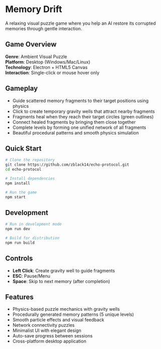 # Memory Drift

A relaxing visual puzzle game where you help an AI restore its corrupted memories through gentle interaction.

## Game Overview

**Genre**: Ambient Visual Puzzle  
**Platform**: Desktop (Windows/Mac/Linux)  
**Technology**: Electron + HTML5 Canvas  
**Interaction**: Single-click or mouse hover only

## Gameplay

- Guide scattered memory fragments to their target positions using physics
- Click to create temporary gravity wells that attract nearby fragments  
- Fragments heal when they reach their target circles (green outlines)
- Connect healed fragments by bringing them close together
- Complete levels by forming one unified network of all fragments
- Beautiful procedural patterns and smooth physics simulation

## Quick Start

```bash
# Clone the repository
git clone https://github.com/zblack14/echo-protocol.git
cd echo-protocol

# Install dependencies
npm install

# Run the game
npm start
```

## Development

```bash
# Run in development mode
npm run dev

# Build for distribution
npm run build
```

## Controls

- **Left Click**: Create gravity well to guide fragments
- **ESC**: Pause/Menu  
- **Space**: Skip to next memory (after completion)

## Features

- Physics-based puzzle mechanics with gravity wells
- Procedurally generated memory patterns (5 unique levels)
- Smooth particle effects and visual feedback
- Network connectivity puzzles
- Minimalist UI with elegant design
- Auto-save progress between sessions
- Cross-platform desktop application